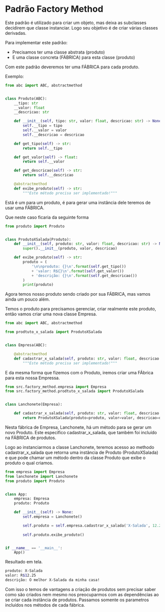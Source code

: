 # Padrão Factory Method

Este padrão é utilizado para criar um objeto, mas deixa as subclasses decidirem que classe instanciar.
Logo seu objetivo é de criar várias classes derivadas.

Para implementar este padrão:

- Precisamos ter uma classe abstrata (produto)
- E uma classe concreta (FÁBRICA) para esta classe (produto)


Com este padrão deveremos ter uma FÁBRICA para cada produto.

Exemplo:

```python
from abc import ABC, abstractmethod


class Produto(ABC):
    __tipo: str
    __valor: float
    __descricao: str

    def __init__(self, tipo: str, valor: float, descricao: str) -> None:
        self.__tipo = tipo
        self.__valor = valor
        self.__descricao = descricao

    def get_tipo(self) -> str:
        return self.__tipo

    def get_valor(self) -> float:
        return self.__valor

    def get_descricao(self) -> str:
        return self.__descricao

    @abstractmethod
    def exibe_produto(self) -> str:
        """Este método precisa ser implementado!"""
```

Está é um para um produto, é para gerar uma instância dele teremos de usar uma FÁBRICA.

Que neste caso ficaria da seguinte forma

```python
from produto import Produto


class ProdutoXSalada(Produto):
    def __init__(self, produto: str, valor: float, descricao: str) -> None:
        super().__init__(produto, valor, descricao)

    def exibe_produto(self) -> str:
        produto = (
            '\n\nproduto: {}\n'.format(self.get_tipo())
            + 'valor: R${}\n'.format(self.get_valor())
            + 'descrição: {}\n'.format(self.get_descricao())
        )
        print(produto)
```

Agora temos nosso produto sendo criado por sua FÁBRICA, mas vamos ainda um pouco além.

Temos o produto para precisamos gerenciar, criar realmente este produto, então vamos criar uma nova classe Empresa.

```python
from abc import ABC, abstractmethod

from prodtuto_x_salada import ProdutoXSalada


class Empresa(ABC):

    @abstractmethod
    def cadastrar_x_salada(self, produto: str, valor: float, descricao: str) -> ProdutoXSalada:
        """Este método precisa ser implementado!"""
```

E da mesma forma que fizemos com o Produto, iremos criar uma FÁbrica para esta nossa Empressa.

```python
from src.factory_method.empresa import Empresa
from src.factory_method.prodtuto_x_salada import ProdutoXSalada


class Lanchonete(Empresa):

    def cadastrar_x_salada(self, produto: str, valor: float, descricao: str) -> ProdutoXSalada:
        return ProdutoXSalada(produto=produto, valor=valor, descricao=descricao)

```

Nesta fábrica de Empresa, Lanchonete, há um método para se gerar um novo Produto. Este especifico cadastrar_x_salada, que também foi incluído na FÁBRICA de produtos.

Logo ao instanciarmos a classe Lanchonete, teremos acesso ao methodo cadastrar_x_salada que retorna uma instância de Produto (ProdutoXSalada) e que pode chamar um método dentro da classe Produto que exibe o produto o qual criamos.

```python
from empresa import Empresa
from lanchonete import Lanchonete
from produto import Produto


class App:
    empresa: Empresa
    produto: Produto

    def __init__(self) -> None:
        self.empresa = Lanchonete()

        self.produto = self.empresa.cadastrar_x_salada('X-Salada', 12.25, 'O melhor X-Salada da minha casa!')
        
        self.produto.exibe_produto()


if __name__ == '__main__':
    App()
```

Resultado em tela.

```bash
produto: X-Salada
valor: R$12.25
descrição: O melhor X-Salada da minha casa!
```

Com isso o temos de vantagens a criação de produtos sem precisar saber como são criados nem mesmo nos preocuparmos com as dependências ao se criar cada instância de produtos. 
Passamos somente os parametros incluídos nos métodos de cada fábrica.
